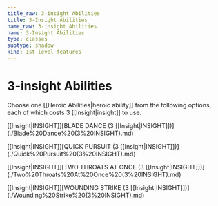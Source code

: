```yaml
---
title_raw: 3-insight Abilities
title: 3-Insight Abilities
name_raw: 3-insight Abilities
name: 3-Insight Abilities
type: classes
subtype: shadow
kind: 1st-level features
---
```


# 3-insight Abilities

Choose one [[Heroic Abilities|heroic ability]] from the following options, each of which costs 3 [[Insight|insight]] to use.

[[Insight|INSIGHT]]\[BLADE DANCE (3 [[Insight|INSIGHT]])\](./Blade%20Dance%20(3%20INSIGHT).md)

[[Insight|INSIGHT]]\[QUICK PURSUIT (3 [[Insight|INSIGHT]])\](./Quick%20Pursuit%20(3%20INSIGHT).md)

[[Insight|INSIGHT]]\[TWO THROATS AT ONCE (3 [[Insight|INSIGHT]])\](./Two%20Throats%20At%20Once%20(3%20INSIGHT).md)

[[Insight|INSIGHT]]\[WOUNDING STRIKE (3 [[Insight|INSIGHT]])\](./Wounding%20Strike%20(3%20INSIGHT).md)
